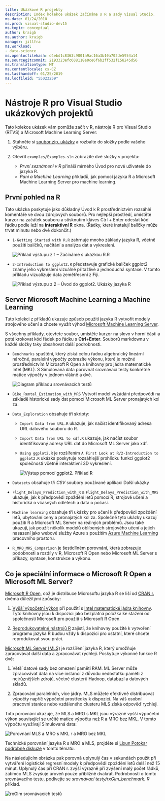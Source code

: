 ```yaml
---
title: Ukázkové R projekty
description: Index kolekce ukázek Začínáme s R a sady Visual Studio.
ms.date: 01/24/2018
ms.prod: visual-studio-dev15
ms.topic: conceptual
author: kraigb
ms.author: kraigb
manager: jillfra
ms.workload:
- data-science
ms.openlocfilehash: d4ebd1c8363c9801a9ac16a3b10a702de5954a14
ms.sourcegitcommit: 2193323efc608118e0ce6f6b2ff532f158245d56
ms.translationtype: MT
ms.contentlocale: cs-CZ
ms.lasthandoff: 01/25/2019
ms.locfileid: "55023259"
---
```

# <a name="r-tools-for-visual-studio-sample-projects"></a>Nástroje R pro Visual Studio ukázkových projektů

Tato kolekce ukázek vám pomůže začít v R, nástroje R pro Visual Studio (RTVS) a Microsoft Machine Learning Server:

1. Stáhněte si [soubor zip, ukázky](https://github.com/Microsoft/RTVS-docs/archive/master.zip) a rozbalte do složky podle vašeho výběru.
1. Otevřít `examples/Examples.sln` zobrazíte dvě složky v projektu:

    - *První seznámení v R* přináší mírného Úvod pro nové uživatele do jazyka R.
    - *Paní a Machine Learning* příkladů, jak pomocí jazyka R a Microsoft Machine Learning Server pro machine learning.

## <a name="a-first-look-at-r"></a>První pohled na R

Tato ukázka poskytuje jako důkladný Úvod k R prostřednictvím rozsáhlé komentáře ve dvou zdrojových souborů. Pro nejlepší prostředí, umístěte kurzor na začátek souboru a stisknutím kláves Ctrl + Enter odeslat kód řádku podle leží na **interaktivní R** okna. (Řádky, které instalují balíčky může trvat minutu nebo dvě dokončit.)

- `1-Getting Started with R.R` zahrnuje mnoho základy jazyka R, včetně použití balíčků, načítání a analýza dat a vykreslení.

    ![Příklad výstupu z 1 – Začínáme s ukázkou R.R](media/samples-getting-started-output.png)

- `2-Introduction to ggplot2.R` představuje grafické balíček ggplot2 známy jeho vykreslení vizuálně přitažlivé a jednoduchá syntaxe. V tomto příkladu vizualizuje data zemětřesení z Fiji.

    ![Příklad výstupu z 2 – Úvod do ggplot2. Ukázky jazyka R](media/samples-ggplot-output.png)

## <a name="microsoft-machine-learning-server-and-machine-learning"></a>Server Microsoft Machine Learning a Machine Learning

Tuto kolekci z příkladů ukazuje způsob použití jazyka R vytvořit modely strojového učení a chcete využít výhod [Microsoft Machine Learning Server](/machine-learning-server/what-is-machine-learning-server).

S všechny příklady, otevřete soubor, umístěte kurzor na slovo v horní části a poté krokovat kód řádek po řádku s **Ctrl**+**Enter**. Souborů markdownu v každé složky taky obsahovat další podrobnosti.

- `Benchmarks` spuštění, který získá celou řadou algebraický lineární náročné, paralelní výpočty zobrazíte výkonu, které je možné prostřednictvím Microsoft R Open a knihovny pro jádra matematické Intel (MKL). S Simulovaná data porovnat srovnávací testy konkrétně matice výpočty v jednom vlákně a dvě.

    ![Diagram příkladu srovnávacích testů](media/samples-mro-benchmark-plot.png)

- `Bike_Rental_Estimation_with_MRS` Vytvoří model vyžádání předpovědi na základě historické sady dat pomocí Microsoft ML Server pronajatých kol za.

- `Data_Exploration` obsahuje tři skripty:

  - `Import Data from URL.R` ukazuje, jak načíst identifikovaný adresa URL datového souboru do R.
  - `Import Data from URL to xdf.R` ukazuje, jak načíst soubor identifikovaný adresy URL dat do Microsoft ML Server jako xdf.
  - `Using ggplot2.R` je rozšířením `A First Look at R/2-Introduction to ggplot2.R` ukázka poskytuje rozsáhlejší prohlídku funkcí ggplot2 společnosti včetně interaktivní 3D vykreslení.

      ![Výstup pomocí ggplot2. Příklad R](media/samples-3d-interactive.png)

- `Datasets` obsahuje tři *CSV* soubory používané aplikací Další ukázky
- `Flight_Delays_Prediction_with_R` a `Flight_Delays_Prediction_with_MRS` ukazuje, jak k předpovědi zpoždění letů pomocí R, strojové učení a historická o včasných odletech a data o počasí.
- `Machine learning` obsahuje tři ukázky pro učení k předpovědi zpoždění letů, ubytování ceny a pronajatých kol za. Společně tyto ukázky ukazují použití R a Microsoft ML Server na reálných problémů. Jsou také ukazují, jak použít několik modelů oblíbených strojového učení a jejich nasazení jako webové služby Azure s použitím [Azure Machine Learning](https://azure.microsoft.com/services/machine-learning/) pracovního prostoru.

- `R_MRO_MRS_Comparison` je šestidílném porovnání, která zobrazuje podobnosti a rozdíly v R, Microsoft R Open nebo Microsoft ML Server s příkazy, syntaxe, konstrukce a výkonu.

## <a name="whats-special-about-microsoft-r-open-and-microsoft-ml-server"></a>Co je speciální informace o Microsoft R Open a Microsoft ML Server?

[Microsoft R Open](http://aka.ms/rtvs-r-open), což je distribuce Microsoftu jazyka R se liší od [CRAN r.](https://cran.r-project.org/) dvěma důležitými způsoby:

1. [Vyšší výpočetní výkon](https://mran.revolutionanalytics.com/rro/#intelmkl1) při použití s [Intel matematické jádra knihovny](https://software.intel.com/intel-mkl). Tyto knihovny jsou k dispozici jako bezplatná položka ke stažení od společnosti Microsoft pro použití s Microsoft R Open.

1. [Reprodukovatelné nástrojů R](https://mran.revolutionanalytics.com/rro/#reproducibility) zajistí, že knihovny použité k vytvoření programu jazyka R budou vždy k dispozici pro ostatní, které chcete reprodukovat svou práci.

[Microsoft ML Server (MLS)](/machine-learning-server/what-is-machine-learning-server) je rozšíření jazyka R, který umožňuje zpracovávat další data a zpracovávat rychleji. Poskytuje výkonné funkce R dvě:

1. Větší datové sady bez omezení paměti RAM. ML Server může zpracovávat data na více instancí z důvodu nedostatku paměti z nejrůznějších zdrojů, včetně clusterů Hadoop, databází a datových skladů.

1. Zpracování paralelních, více jádry. MLS můžete efektivně distribuovat výpočty napříč výpočetní prostředky k dispozici. Na váš osobní pracovní stanice nebo vzdáleného clusteru MLS získá odpověď rychleji.

Toto porovnání ukazuje, že MLS a MRO s MKL jsou výrazně vyšší výpočetní výkon související se určité matice výpočtu než R a MRO bez MKL. V tomto výpočtu využívají Simulovaná data:

![Porovnání MLS a MRO s MKL r a MRO bez MKL](media/samples-speed-comparison.png)

Technické porovnání jazyka R s MRO a MLS, projděte si [Lixun Potokar podrobné diskuze](http://htmlpreview.github.io/?https://github.com/lixzhang/R-MRO-MRS/blob/master/Introduction_to_MRO_and_MRS.html) v tomto tématu.

Na následujícím obrázku pak porovná uplynulý čas v sekundách použít při vytváření logistické regresní modely k předpovědi zpoždění letů delší než 15 minut.  Uplynulý čas při CRAN r. zvýší výrazně při zvýšení malý počet řádků, zatímco MLS zvyšuje úroveň pouze přibližně dvakrát. Podrobnosti o tomto srovnávacího testu, podívejte se *srovnávací testy/rxGlm_benchmark. R* příklad.

![rxGlm srovnávacích testů](media/samples-rxGLM-benchmark.png)
